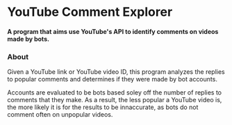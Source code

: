 # YouTube Comment Explorer

#### A program that aims use YouTube's API to identify comments on videos made by bots.

### About
Given a YouTube link or YouTube video ID, this program analyzes the replies to popular comments and determines if they were made by bot accounts.

Accounts are evaluated to be bots based soley off the number of replies to comments that they make. As a result, the less popular a YouTube video is, the more likely it is for the results to be innaccurate, as bots do not comment often on unpopular videos.

